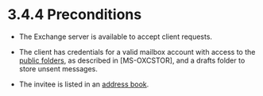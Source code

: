 <html dir="LTR" xmlns:mshelp="http://msdn.microsoft.com/mshelp" xmlns:ddue="http://ddue.schemas.microsoft.com/authoring/2003/5" xmlns:xlink="http://www.w3.org/1999/xlink" xmlns:tool="http://www.microsoft.com/tooltip">
    <head>
        <meta http-equiv="Content-Type" content="text/html; CHARSET=utf-8"></meta>
        <meta name="save" content="history"></meta>
        <title>3.4.4 Preconditions</title>
        <xml>
            <mshelp:toctitle title="3.4.4 Preconditions"></mshelp:toctitle>
            <mshelp:rltitle title="[MS-OXPROTO]: Preconditions"></mshelp:rltitle>
            <mshelp:keyword index="A" term="4d2839ff-3f5f-4f2b-af7b-48c7a4117345"></mshelp:keyword>
            <mshelp:attr name="DCSext.ContentType" value="open specification"></mshelp:attr>
            <mshelp:attr name="AssetID" value="4d2839ff-3f5f-4f2b-af7b-48c7a4117345"></mshelp:attr>
            <mshelp:attr name="TopicType" value="kbRef"></mshelp:attr>
            <mshelp:attr name="DCSext.Title" value="[MS-OXPROTO]: Preconditions" />
        </xml>
    </head>
    <body>
        <div id="header">
            <h1 class="heading">3.4.4 Preconditions</h1>
        </div>
        <div id="mainSection">
            <div id="mainBody">
                <div id="allHistory" class="saveHistory"></div>
                <div id="sectionSection0" class="section" name="collapseableSection">
                    

<ul><li><p><span><span> 
</span></span>The Exchange server is available to accept client requests.</p>

</li><li><p><span><span> 
</span></span>The client has credentials for a valid mailbox account with
access to the <a href="f888c37a-d994-4b91-96a5-e88cfbd66bd6.htm#gt_94523846-05ff-4a8b-bb73-7b3e5fec19aa">public folders</a>,
as described in <mshelp:link keywords="d42ed1e0-3e77-4264-bd59-7afc583510e2" tabindex="0">[MS-OXCSTOR]</mshelp:link>,
and a drafts folder to store unsent messages.</p>

</li><li><p><span><span> 
</span></span>The invitee is listed in an <a href="f888c37a-d994-4b91-96a5-e88cfbd66bd6.htm#gt_d16f7b78-c5a6-48f4-9e0f-3b205b5598b5">address book</a>.</p>

</li></ul>
                </div>
            </div>
        </div>
    </body>
</html>